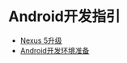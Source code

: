 # Android开发指引

* [Nexus 5升级](startup/nexus_5_update.md)
* [Android开发环境准备](startup/android_develop_environment.md)